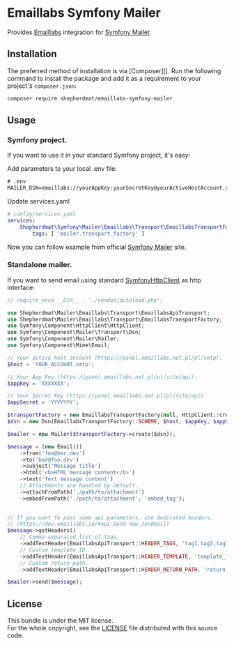 Emaillabs Symfony Mailer
================

Provides [Emaillabs](https://emaillabs.io) integration for [Symfony Mailer](https://symfony.com/doc/current/mailer.html).

## Installation

The preferred method of installation is via [Composer][]. Run the following
command to install the package and add it as a requirement to your project's
`composer.json`:

```bash
composer require shepherdmat/emaillabs-symfony-mailer
```

## Usage ##

### Symfony project. ###
If you want to use it in your standard Symfony project, it's easy:

Add parameters to your local .env file:
```txt
# .env
MAILER_DSN=emaillabs://yourAppKey:yourSecretKey@yourActiveHostAccount.smtp
```

Update services.yaml
```yaml
# config/services.yaml
services:
    Shepherdmat\Symfony\Mailer\Emaillabs\Transport\EmaillabsTransportFactory:
        tags: [ 'mailer.transport_factory' ]
```

Now you can follow example from official [Symfony Mailer](https://symfony.com/doc/current/mailer.html#creating-sending-messages) site.

### Standalone mailer. ###

If you want to send email using standard [SymfonyHttpClient](https://symfony.com/doc/current/http_client.html) as http interface:

```php
// require_once __DIR__ . './vendor/autoload.php';

use Shepherdmat\Mailer\Emaillabs\Transport\EmaillabsApiTransport;
use Shepherdmat\Mailer\Emaillabs\Transport\EmaillabsTransportFactory;
use Symfony\Component\HttpClient\HttpClient;
use Symfony\Component\Mailer\Transport\Dsn;
use Symfony\Component\Mailer\Mailer;
use Symfony\Component\Mime\Email;

// Your active host account (https://panel.emaillabs.net.pl/pl/smtp).
$host = 'YOUR_ACCOUNT.smtp';

// Your App Key (https://panel.emaillabs.net.pl/pl/site/api).
$appKey = 'XXXXXXX';

// Your Secret Key (https://panel.emaillabs.net.pl/pl/site/api).
$appSecret = 'YYYYYYY';

$transportFactory = new EmaillabsTransportFactory(null, HttpClient::create());
$dsn = new Dsn(EmaillabsTransportFactory::SCHEME, $host, $appKey, $appSecret);

$mailer = new Mailer($transportFactory->create($dsn));

$message = (new Email())
    ->from('foo@bar.dev')
    ->to('bar@foo.dev')
    ->subject('Message title')
    ->html('<b>HTML message content</b>')
    ->text('Text message content')
    // Attachments are handled by default.
    ->attachFromPath('./path/to/attachment')
    ->embedFromPath('./path/to/attachment', 'embed_tag');
    

// If you want to pass some api parameters, use dedicated headers.
// (https://dev.emaillabs.io/#api-Send-new_sendmail)
$message->getHeaders()
    // Comma-separated list of tags.
    ->addTextHeader(EmaillabsApiTransport::HEADER_TAGS, 'tag1,tag2,tag3')
    // Custom template ID.
    ->addTextHeader(EmaillabsApiTransport::HEADER_TEMPLATE, 'template_id')
    // Custom return path.
    ->addTextHeader(EmaillabsApiTransport::HEADER_RETURN_PATH, 'return_path');

$mailer->send($message);
``` 

## License

This bundle is under the MIT license.  
For the whole copyright, see the [LICENSE](LICENSE) file distributed with this source code.
